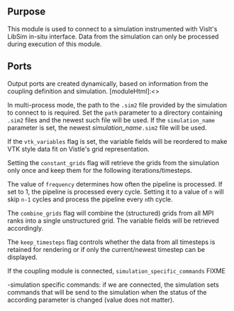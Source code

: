 [headline]:<>

## Purpose
This module is used to connect to a simulation instrumented with VisIt's LibSim in-situ interface.
Data from the simulation can only be processed during execution of this module.

## Ports

Output ports are created dynamically, based on information from the coupling definition and simulation.
[moduleHtml]:<>

[parameters]:<>

In multi-process mode, the path to the `.sim2` file provided by the simulation to connect to is required.
Set the `path` parameter to a directory containing `.sim2` files and the newest such file will be used.
If the `simulation_name` parameter is set, the newest *simulation_name*`.sim2` file will be used.

If the `vtk_variables` flag is set, the variable fields will be reordered to make VTK style data fit on Vistle's grid representation.

Setting the `constant_grids` flag will retrieve the grids from the simulation only once and keep them for the following iterations/timesteps.

The value of `frequency` determines how often the pipeline is processed. If set to 1, the pipeline is processed every cycle. Setting it to a value of `n` will skip `n-1` cycles and process the pipeline every `n`th cycle.

The `combine_grids` flag will combine the (structured) grids from all MPI ranks into a single unstructured grid. The variable fields will be retrieved accordingly.

The `keep_timesteps` flag controls whether the data from all timesteps is retained for rendering or if only the current/newest timestep can be displayed.

If the coupling module is connected, `simulation_specific_commands`
FIXME

-simulation specific commands:
	if we are connected, the simulation sets commands that will be send to the simulation when the status of the according parameter is changed (value does not matter).
